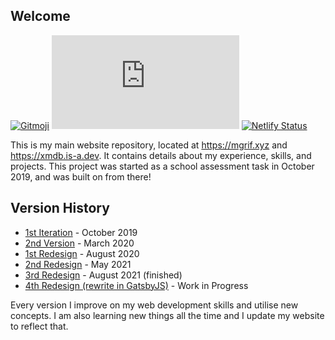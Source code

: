 ## Welcome
[![Gitmoji](https://img.shields.io/badge/gitmoji-%20😜%20😍-FFDD67.svg?style=flat-square)](http://gitmoji.dev/) [![Website Status](https://img.shields.io/website-up-down-green-red/http/mgrif.xyz?style=for-the-badge&logo=icloud)](https://mgrif.xyz/) [![Netlify Status](https://api.netlify.com/api/v1/badges/b84fbee3-83e2-4f25-9976-a6757efc96c9/deploy-status)](https://netlify.com)

This is my main website repository, located at https://mgrif.xyz and https://xmdb.is-a.dev. It contains details about my experience, skills, and projects. This project was started as a school assessment task in October 2019, and was built on from there!

## Version History
- [1st Iteration](https://5da9085fe37b1d0008c332dd--mgrif-portfolio.netlify.app/dev/) - October 2019
- [2nd Version](https://5e5b8c7afe57b200083383e8--mgrif-portfolio.netlify.app/) - March 2020
- [1st Redesign](https://5f4630e5ceed5a0008698725--mgrif-portfolio.netlify.app/) - August 2020
- [2nd Redesign](https://60acfe051f0eae0007b1eebc--mgrif-portfolio.netlify.app/) - May 2021
- [3rd Redesign](https://xmdb.is-a.dev) - August 2021 (finished)
- [4th Redesign (rewrite in GatsbyJS)](https://development.xmdb.is-a.dev) - Work in Progress

Every version I improve on my web development skills and utilise new concepts. I am also learning new things all the time and I update my website to reflect that.
